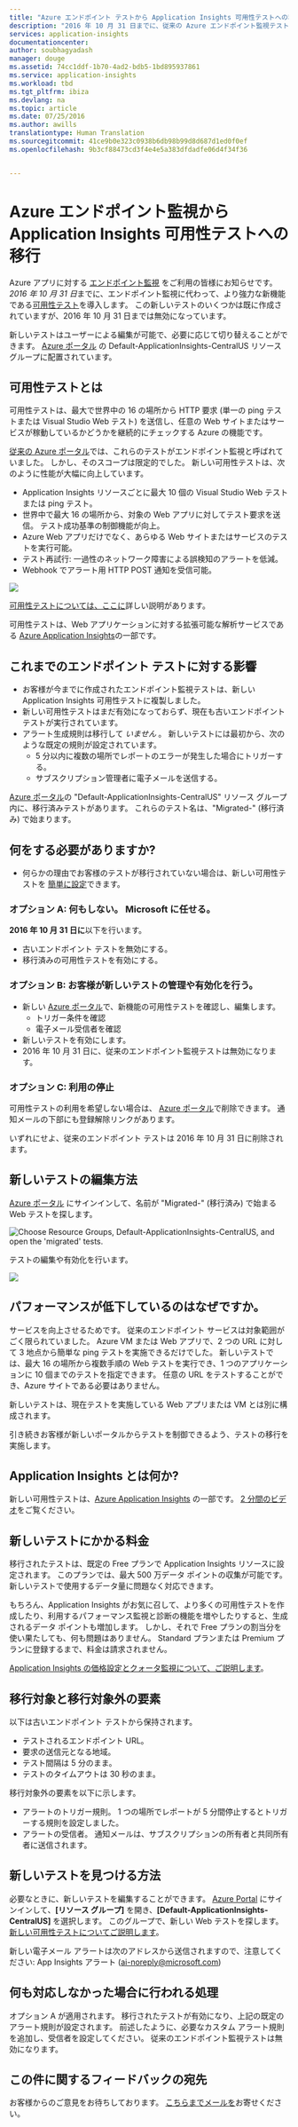 ```yaml
---
title: "Azure エンドポイント テストから Application Insights 可用性テストへの移行"
description: "2016 年 10 月 31 日までに、従来の Azure エンドポイント監視テストを、Application Insights 可用性テストに移行します。"
services: application-insights
documentationcenter: 
author: soubhagyadash
manager: douge
ms.assetid: 74cc1ddf-1b70-4ad2-bdb5-1bd895937861
ms.service: application-insights
ms.workload: tbd
ms.tgt_pltfrm: ibiza
ms.devlang: na
ms.topic: article
ms.date: 07/25/2016
ms.author: awills
translationtype: Human Translation
ms.sourcegitcommit: 41ce9b0e323c0938b6db98b99d8d687d1ed0f0ef
ms.openlocfilehash: 9b3cf88473cd3f4e4e5a383dfdadfe06d4f34f36


---
```

# <a name="moving-from-azure-endpoint-monitoring-to-application-insights-availability-tests"></a>Azure エンドポイント監視から Application Insights 可用性テストへの移行
Azure アプリに対する [エンドポイント監視](https://blogs.msdn.microsoft.com/mast/2013/03/03/windows-azure-portal-update-configure-web-endpoint-status-monitoring-preview/) をご利用の皆様にお知らせです。 *2016 年 10 月 31 日*までに、エンドポイント監視に代わって、より強力な新機能である[可用性テスト](app-insights-monitor-web-app-availability.md)を導入します。 この新しいテストのいくつかは既に作成されていますが、2016 年 10 月 31 日までは無効になっています。 

新しいテストはユーザーによる編集が可能で、必要に応じて切り替えることができます。 [Azure ポータル](https://portal.azure.com) の Default-ApplicationInsights-CentralUS リソース グループに配置されています。

## <a name="what-are-availability-tests"></a>可用性テストとは
可用性テストは、最大で世界中の 16 の場所から HTTP 要求 (単一の ping テストまたは Visual Studio Web テスト) を送信し、任意の Web サイトまたはサービスが稼動しているかどうかを継続的にチェックする Azure の機能です。 

[従来の Azure ポータル](https://manage.windowsazure.com)では、これらのテストがエンドポイント監視と呼ばれていました。 しかし、そのスコープは限定的でした。 新しい可用性テストは、次のように性能が大幅に向上しています。

* Application Insights リソースごとに最大 10 個の Visual Studio Web テストまたは ping テスト。 
* 世界中で最大 16 の場所から、対象の Web アプリに対してテスト要求を送信。 テスト成功基準の制御機能が向上。 
* Azure Web アプリだけでなく、あらゆる Web サイトまたはサービスのテストを実行可能。
* テスト再試行: 一過性のネットワーク障害による誤検知のアラートを低減。 
* Webhook でアラート用 HTTP POST 通知を受信可能。

![](./media/app-insights-migrate-azure-endpoint-tests/16-1test.png)

[可用性テストについては、ここに](app-insights-monitor-web-app-availability.md)詳しい説明があります。

可用性テストは、Web アプリケーションに対する拡張可能な解析サービスである [Azure Application Insights](app-insights-overview.md)の一部です。

## <a name="so-whats-happening-to-my-endpoint-tests"></a>これまでのエンドポイント テストに対する影響
* お客様が今までに作成されたエンドポイント監視テストは、新しい Application Insights 可用性テストに複製しました。
* 新しい可用性テストはまだ有効になっておらず、現在も古いエンドポイント テストが実行されています。
* アラート生成規則は移行して *いません* 。 新しいテストには最初から、次のような既定の規則が設定されています。
  * 5 分以内に複数の場所でレポートのエラーが発生した場合にトリガーする。
  * サブスクリプション管理者に電子メールを送信する。

[Azure ポータル](https://portal.azure.com)の "Default-ApplicationInsights-CentralUS" リソース グループ内に、移行済みテストがあります。 これらのテスト名は、"Migrated-" (移行済み) で始まります。 

## <a name="what-do-i-need-to-do"></a>何をする必要がありますか?
* 何らかの理由でお客様のテストが移行されていない場合は、新しい可用性テストを [簡単に設定](app-insights-monitor-web-app-availability.md)できます。

### <a name="option-a-do-nothing-leave-it-to-us"></a>オプション A: 何もしない。 Microsoft に任せる。
**2016 年 10 月 31 日に**以下を行います。

* 古いエンドポイント テストを無効にする。
* 移行済みの可用性テストを有効にする。

### <a name="option-b-you-manage-andor-enable-the-new-tests"></a>オプション B: お客様が新しいテストの管理や有効化を行う。
* 新しい [Azure ポータル](https://portal.azure.com)で、新機能の可用性テストを確認し、編集します。 
  * トリガー条件を確認
  * 電子メール受信者を確認
* 新しいテストを有効にします。
* 2016 年 10 月 31 日に、従来のエンドポイント監視テストは無効になります。 

### <a name="option-c-opt-out"></a>オプション C: 利用の停止
可用性テストの利用を希望しない場合は、 [Azure ポータル](https://portal.azure.com)で削除できます。 通知メールの下部にも登録解除リンクがあります。

いずれにせよ、従来のエンドポイント テストは 2016 年 10 月 31 日に削除されます。 

## <a name="how-do-i-edit-the-new-tests"></a>新しいテストの編集方法
[Azure ポータル](https://portal.azure.com) にサインインして、名前が "Migrated-" (移行済み) で始まる Web テストを探します。 

![Choose Resource Groups, Default-ApplicationInsights-CentralUS, and open the 'migrated' tests.](./media/app-insights-migrate-azure-endpoint-tests/20.png)

テストの編集や有効化を行います。

![](./media/app-insights-migrate-azure-endpoint-tests/21.png)

## <a name="why-is-this-happening"></a>パフォーマンスが低下しているのはなぜですか。
サービスを向上させるためです。 従来のエンドポイント サービスは対象範囲がごく限られていました。 Azure VM または Web アプリで、2 つの URL に対して 3 地点から簡単な ping テストを実施できるだけでした。 新しいテストでは、最大 16 の場所から複数手順の Web テストを実行でき、1 つのアプリケーションに 10 個までのテストを指定できます。 任意の URL をテストすることができ、Azure サイトである必要はありません。

新しいテストは、現在テストを実施している Web アプリまたは VM とは別に構成されます。 

引き続きお客様が新しいポータルからテストを制御できるよう、テストの移行を実施します。 

## <a name="what-is-application-insights"></a>Application Insights とは何か?
新しい可用性テストは、[Azure Application Insights](app-insights-overview.md) の一部です。 [2 分間のビデオ](http://go.microsoft.com/fwlink/?LinkID=733921)をご覧ください。

## <a name="am-i-paying-for-the-new-tests"></a>新しいテストにかかる料金
移行されたテストは、既定の Free プランで Application Insights リソースに設定されます。 このプランでは、最大 500 万データ ポイントの収集が可能です。 新しいテストで使用するデータ量に問題なく対応できます。 

もちろん、Application Insights がお気に召して、より多くの可用性テストを作成したり、利用するパフォーマンス監視と診断の機能を増やしたりすると、生成されるデータ ポイントも増加します。  しかし、それで Free プランの割当分を使い果たしても、何も問題はありません。 Standard プランまたは Premium プランに登録するまで、料金は請求されません。 

[Application Insights の価格設定とクォータ監視について、ご説明します](app-insights-pricing.md)。 

## <a name="what-is-and-isnt-migrated"></a>移行対象と移行対象外の要素
以下は古いエンドポイント テストから保持されます。

* テストされるエンドポイント URL。
* 要求の送信元となる地域。
* テスト間隔は 5 分のまま。
* テストのタイムアウトは 30 秒のまま。 

移行対象外の要素を以下に示します。

* アラートのトリガー規則。 1 つの場所でレポートが 5 分間停止するとトリガーする規則を設定しました。
* アラートの受信者。 通知メールは、サブスクリプションの所有者と共同所有者に送信されます。 

## <a name="how-do-i-find-the-new-tests"></a>新しいテストを見つける方法
必要なときに、新しいテストを編集することができます。 [Azure Portal](https://portal.azure.com) にサインインして、**[リソース グループ]** を開き、**[Default-ApplicationInsights-CentralUS]** を選択します。 このグループで、新しい Web テストを探します。 [新しい可用性テストについてご説明します](app-insights-monitor-web-app-availability.md)。

新しい電子メール アラートは次のアドレスから送信されますので、注意してください: App Insights アラート (ai-noreply@microsoft.com)

## <a name="what-happens-if-i-do-nothing"></a>何も対応しなかった場合に行われる処理
オプション A が適用されます。 移行されたテストが有効になり、上記の既定のアラート規則が設定されます。 前述したように、必要なカスタム アラート規則を追加し、受信者を設定してください。 従来のエンドポイント監視テストは無効になります。 

## <a name="where-can-i-provide-feedback-on-this"></a>この件に関するフィードバックの宛先
お客様からのご意見をお待ちしております。 [こちらまでメールを](mailto:vsai@microsoft.com)お寄せください。 




<!--HONumber=Nov16_HO3-->


